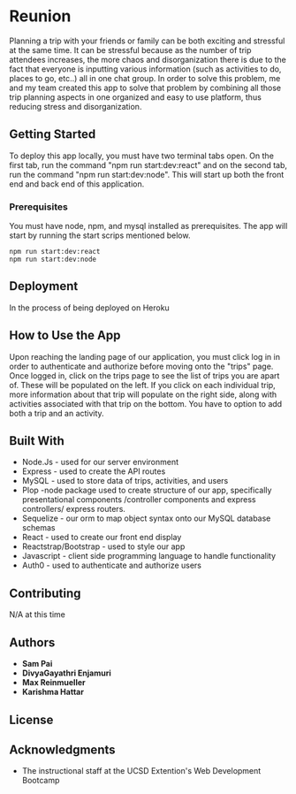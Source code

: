 # Reunion

Planning a trip with your friends or family can be both exciting and stressful at the same time. It can be stressful because as the number of trip attendees increases, the more chaos and disorganization there is due to the fact that everyone is inputting various information (such as activities to do, places to go, etc..) all in one chat group. In order to solve this problem, me and my team created this app to solve that problem by combining all those trip planning aspects in one organized and easy to use platform, thus reducing stress and disorganization.
## Getting Started

To deploy this app locally, you must have two terminal tabs open. On the first tab, run the command "npm run start:dev:react" and on the second tab, run the command "npm run start:dev:node". This will start up both the front end and back end of this application. 
### Prerequisites

You must have node, npm, and mysql installed as prerequisites. The app will start by running the start scrips mentioned below. 
```
npm run start:dev:react
npm run start:dev:node
```

## Deployment

In the process of being deployed on Heroku

## How to Use the App
Upon reaching the landing page of our application, you must click log in in order to authenticate and authorize before moving onto the "trips" page. Once logged in, click on the trips page to see the list of trips you are apart of. These will be populated on the left. If you click on each individual trip, more information about that trip will populate on the right side, along with activities associated with that trip on the bottom. You have to option to add both a trip and an activity. 



## Built With

* Node.Js - used for our server environment
* Express - used to create the API routes 
* MySQL - used to store data of trips, activities, and users
* Plop -node package used to create structure of our app, specifically presentational components /controller components and express controllers/ express routers. 
* Sequelize - our orm to map object syntax onto our MySQL database schemas
* React - used to create our front end display 
* Reactstrap/Bootstrap - used to style our app
* Javascript - client side programming language to handle functionality
* Auth0 - used to authenticate and authorize users 

## Contributing

N/A at this time

## Authors

* **Sam Pai**
* **DivyaGayathri Enjamuri**
* **Max Reinmueller**
* **Karishma Hattar**

## License



## Acknowledgments

* The instructional staff at the UCSD Extention's Web Development Bootcamp
